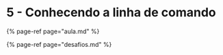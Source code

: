 # 5 - Conhecendo a linha de comando

{% page-ref page="aula.md" %}

{% page-ref page="desafios.md" %}

